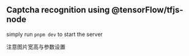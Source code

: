 ## Captcha recognition using @tensorFlow/tfjs-node

simply run ``` pnpm dev ``` to start the server

注意图片宽高与参数设置
